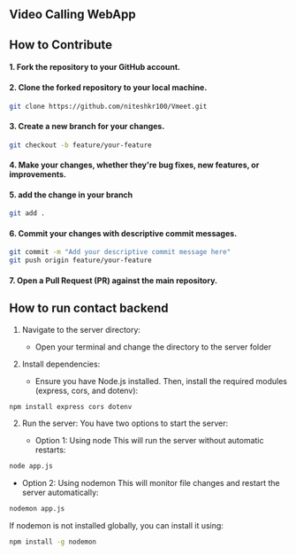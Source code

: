 ## Video Calling WebApp
 
 ## How to Contribute

   #### 1. Fork the repository to your GitHub account.
   #### 2. Clone the forked repository to your local machine.
   ```bash
   git clone https://github.com/niteshkr100/Vmeet.git
   ```
   #### 3. Create a new branch for your changes.
   ```bash
   git checkout -b feature/your-feature
   ```
   #### 4. Make your changes, whether they're bug fixes, new features, or improvements.
   #### 5. add the change in your branch
   ```bash
   git add .
   ```
   #### 6. Commit your changes with descriptive commit messages.
   ```bash
   git commit -m "Add your descriptive commit message here"
   git push origin feature/your-feature
   ```
   #### 7. Open a Pull Request (PR) against the main repository.

   ## How to run contact backend

1. Navigate to the server directory:
   - Open your terminal and change the directory to the server folder

2. Install dependencies:
   - Ensure you have Node.js installed. Then, install the required modules (express, cors, and dotenv):

```bash
npm install express cors dotenv
```

2. Run the server:
   You have two options to start the server:

   - Option 1: Using node
   This will run the server without automatic restarts:
```bash
node app.js
```
- Option 2: Using nodemon
   This will monitor file changes and restart the server automatically:
```bash
nodemon app.js
```
 If nodemon is not installed globally, you can install it using:
 ```bash
npm install -g nodemon
```

